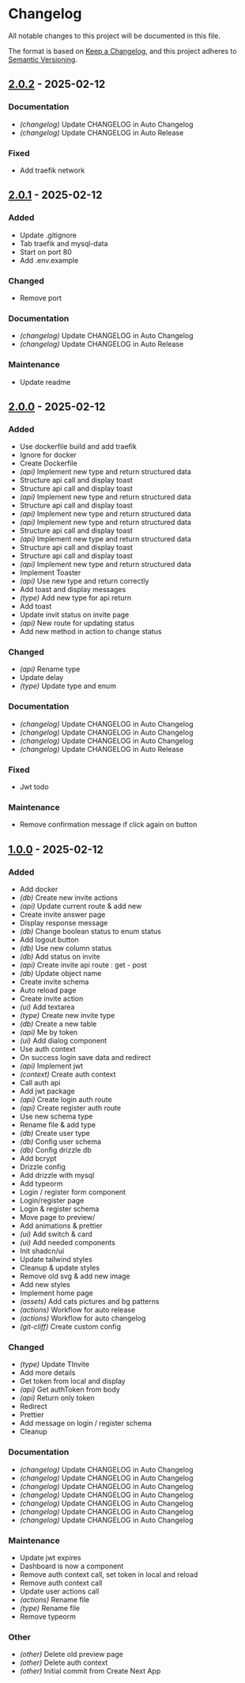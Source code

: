 # Changelog

All notable changes to this project will be documented in this file.

The format is based on [Keep a Changelog](https://keepachangelog.com),
and this project adheres to [Semantic Versioning](https://semver.org/).

## [2.0.2] - 2025-02-12

### Documentation

- *(changelog)* Update CHANGELOG in Auto Changelog
- *(changelog)* Update CHANGELOG in Auto Release

### Fixed

- Add traefik network

## [2.0.1] - 2025-02-12

### Added

- Update .gitignore
- Tab traefik and mysql-data
- Start on port 80
- Add .env.example

### Changed

- Remove port

### Documentation

- *(changelog)* Update CHANGELOG in Auto Changelog
- *(changelog)* Update CHANGELOG in Auto Release

### Maintenance

- Update readme

## [2.0.0] - 2025-02-12

### Added

- Use dockerfile build and add traefik
- Ignore for docker
- Create Dockerfile
- *(api)* Implement new type and return structured data
- Structure api call and display toast
- Structure api call and display toast
- *(api)* Implement new type and return structured data
- Structure api call and display toast
- *(api)* Implement new type and return structured data
- *(api)* Implement new type and return structured data
- Structure api call and display toast
- *(api)* Implement new type and return structured data
- Structure api call and display toast
- Structure api call and display toast
- *(api)* Implement new type and return structured data
- Implement Toaster
- *(api)* Use new type and return correctly
- Add toast and display messages
- *(type)* Add new type for api return
- Add toast
- Update invit status on invite page
- *(api)* New route for updating status
- Add new method in action to change status

### Changed

- *(api)* Rename type
- Update delay
- *(type)* Update type and enum

### Documentation

- *(changelog)* Update CHANGELOG in Auto Changelog
- *(changelog)* Update CHANGELOG in Auto Changelog
- *(changelog)* Update CHANGELOG in Auto Changelog
- *(changelog)* Update CHANGELOG in Auto Release

### Fixed

- Jwt todo

### Maintenance

- Remove confirmation message if click again on button

## [1.0.0] - 2025-02-12

### Added

- Add docker
- *(db)* Create new invite actions
- *(api)* Update current route  & add new
- Create invite answer page
- Display response message
- *(db)* Change boolean status to enum status
- Add logout button
- *(db)* Use new column status
- *(db)* Add status on invite
- *(api)* Create invite api route : get - post
- *(db)* Update object name
- Create invite schema
- Auto reload page
- Create invite action
- *(ui)* Add textarea
- *(type)* Create new invite type
- *(db)* Create a new table
- *(api)* Me by token
- *(ui)* Add dialog component
- Use auth context
- On success login save data and redirect
- *(api)* Implement jwt
- *(context)* Create auth context
- Call auth api
- Add jwt package
- *(api)* Create login auth route
- *(api)* Create register auth route
- Use new schema type
- Rename file & add type
- *(db)* Create user type
- *(db)* Config user schema
- *(db)* Config drizzle db
- Add bcrypt
- Drizzle config
- Add drizzle with mysql
- Add typeorm
- Login / register form component
- Login/register page
- Login & register schema
- Move page to preview/
- Add animations & prettier
- *(ui)* Add switch & card
- *(ui)* Add needed components
- Init shadcn/ui
- Update tailwind styles
- Cleanup & update styles
- Remove old svg & add new image
- Add new styles
- Implement home page
- *(assets)* Add cats pictures and bg patterns
- *(actions)* Workflow for auto release
- *(actions)* Workflow for auto changelog
- *(git-cliff)* Create custom config

### Changed

- *(type)* Update TInvite
- Add more details
- Get token from local and display
- *(api)* Get authToken from body
- *(api)* Return only token
- Redirect
- Prettier
- Add message on login / register schema
- Cleanup

### Documentation

- *(changelog)* Update CHANGELOG in Auto Changelog
- *(changelog)* Update CHANGELOG in Auto Changelog
- *(changelog)* Update CHANGELOG in Auto Changelog
- *(changelog)* Update CHANGELOG in Auto Changelog
- *(changelog)* Update CHANGELOG in Auto Changelog
- *(changelog)* Update CHANGELOG in Auto Changelog
- *(changelog)* Update CHANGELOG in Auto Changelog

### Maintenance

- Update jwt expires
- Dashboard is now a component
- Remove auth context call, set token in local and reload
- Remove auth context call
- Update user actions call
- *(actions)* Rename file
- *(type)* Rename file
- Remove typeorm

### Other

- *(other)* Delete old preview page
- *(other)* Delete auth context
- *(other)* Initial commit from Create Next App

[2.0.2]: https://github.com/clement-jny/valentine-s-day/compare/v2.0.1..v2.0.2
[2.0.1]: https://github.com/clement-jny/valentine-s-day/compare/v2.0.0..v2.0.1
[2.0.0]: https://github.com/clement-jny/valentine-s-day/compare/v1.0.0..v2.0.0
[1.0.0]: https://github.com/clement-jny/valentine-s-day/releases/tag/v1.0.0

